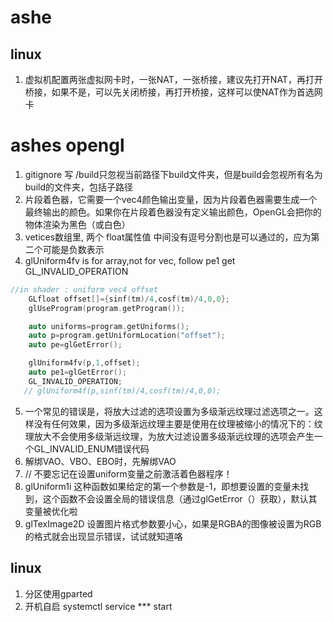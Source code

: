 # ashe

## linux

1. 虚拟机配置两张虚拟网卡时，一张NAT，一张桥接，建议先打开NAT，再打开桥接，如果不是，可以先关闭桥接，再打开桥接，这样可以使NAT作为首选网卡


# ashes opengl 

1. gitignore 写 /build只忽视当前路径下build文件夹，但是build会忽视所有名为build的文件夹，包括子路径
2. 片段着色器，它需要一个vec4颜色输出变量，因为片段着色器需要生成一个最终输出的颜色。如果你在片段着色器没有定义输出颜色，OpenGL会把你的物体渲染为黑色（或白色）
3. vetices数组里, 两个 float属性值 中间没有逗号分割也是可以通过的，应为第二个可能是负数表示
4. glUniform4fv is for array,not for vec, follow pe1 get GL_INVALID_OPERATION

```cpp
//in shader : uniform vec4 offset
    GLfloat offset[]={sinf(tm)/4,cosf(tm)/4,0,0};
    glUseProgram(program.getProgram());

    auto uniforms=program.getUniforms();
    auto p=program.getUniformLocation("offset");
    auto pe=glGetError();

    glUniform4fv(p,1,offset);
    auto pe1=glGetError();
    GL_INVALID_OPERATION;
   // glUniform4f(p,sinf(tm)/4,cosf(tm)/4,0,0);
```

5. 一个常见的错误是，将放大过滤的选项设置为多级渐远纹理过滤选项之一。这样没有任何效果，因为多级渐远纹理主要是使用在纹理被缩小的情况下的：纹理放大不会使用多级渐远纹理，为放大过滤设置多级渐远纹理的选项会产生一个GL_INVALID_ENUM错误代码
6. 解绑VAO、VBO、EBO时，先解绑VAO
7. // 不要忘记在设置uniform变量之前激活着色器程序！
8. glUniform1i 这种函数如果给定的第一个参数是-1，即想要设置的变量未找到，这个函数不会设置全局的错误信息（通过glGetError（）获取），默认其变量被优化啦
9. glTexImage2D 设置图片格式参数要小心，如果是RGBA的图像被设置为RGB的格式就会出现显示错误，试试就知道咯



## linux

1. 分区使用gparted
2. 开机自启    systemctl service *** start
